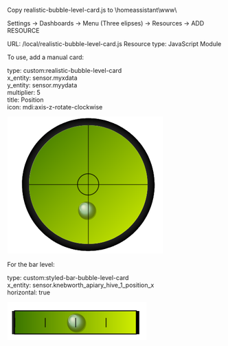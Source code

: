 Copy realistic-bubble-level-card.js to \homeassistant\www\

Settings -> Dashboards -> Menu (Three elipses) -> Resources -> ADD RESOURCE

URL: /local/realistic-bubble-level-card.js
Resource type: JavaScript Module

To use, add a manual card:

type: custom:realistic-bubble-level-card<br>
x_entity: sensor.myxdata<br>
y_entity: sensor.myydata<br>
multiplier: 5<br>
title: Position<br>
icon: mdi:axis-z-rotate-clockwise<br>

<img src="https://github.com/chinswain/Home-Assistant-bubble-level/blob/main/bubble.png" alt="">

For the bar level:

type: custom:styled-bar-bubble-level-card<br>
x_entity: sensor.knebworth_apiary_hive_1_position_x<br>
horizontal: true

<img src="https://github.com/chinswain/Home-Assistant-bubble-level/blob/main/bar.png" alt="">
